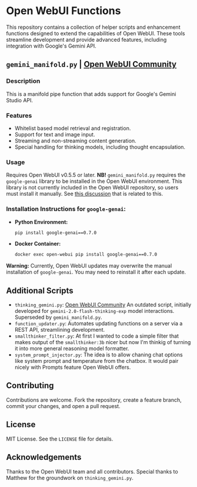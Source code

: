 # Open WebUI Functions

This repository contains a collection of helper scripts and enhancement functions designed to extend the capabilities of Open WebUI. These tools streamline development and provide advanced features, including integration with Google's Gemini API.

## `gemini_manifold.py` | [Open WebUI Community](https://openwebui.com/f/suurt8ll/gemini_manifold)

### Description

This is a manifold pipe function that adds support for Google's Gemini Studio API.

### Features

-   Whitelist based model retrieval and registration.
-   Support for text and image input.
-   Streaming and non-streaming content generation.
-   Special handling for thinking models, including thought encapsulation.

### Usage

Requires Open WebUI v0.5.5 or later. **NB!** `gemini_manifold.py` requires the `google-genai` library to be installed in the Open WebUI environment. This library is not currently included in the Open WebUI repository, so users must install it manually. See [this discussion](https://github.com/open-webui/open-webui/discussions/8951) that is related to this.

### Installation Instructions for `google-genai`:

-   **Python Environment:**
    ```bash
    pip install google-genai==0.7.0
    ```
-   **Docker Container:**
    ```bash
    docker exec open-webui pip install google-genai==0.7.0
    ```

**Warning:** Currently, Open WebUI updates may overwrite the manual installation of `google-genai`. You may need to reinstall it after each update.

## Additional Scripts

-   `thinking_gemini.py`: [Open WebUI Community](https://openwebui.com/f/suurt8ll/thinking_gemini) An outdated script, initially developed for `gemini-2.0-flash-thinking-exp` model interactions. Superseded by `gemini_manifold.py`.
-   `function_updater.py`: Automates updating functions on a server via a REST API, streamlining development.
-   `smallthinker_filter.py`: At first I wanted to code a simple filter that makes output of the `smallthinker:3b` nicer but now I'm thinkig of turning it into more general reasoning model formatter.
-   `system_prompt_injector.py`: The idea is to allow chaning chat options like system prompt and temperature from the chatbox. It would pair nicely with Prompts feature Open WebUI offers.

## Contributing

Contributions are welcome. Fork the repository, create a feature branch, commit your changes, and open a pull request.

## License

MIT License. See the `LICENSE` file for details.

## Acknowledgements

Thanks to the Open WebUI team and all contributors. Special thanks to Matthew for the groundwork on `thinking_gemini.py`.
